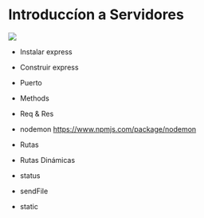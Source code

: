 # Introduccíon a Servidores
<img src="https://media.giphy.com/media/VEmOEN7f3RZuS0QZkA/giphy.gif" />

- Instalar express

- Construir express
- Puerto
- Methods
- Req & Res
- nodemon
    https://www.npmjs.com/package/nodemon
- Rutas
- Rutas Dinámicas
- status
- sendFile
- static
